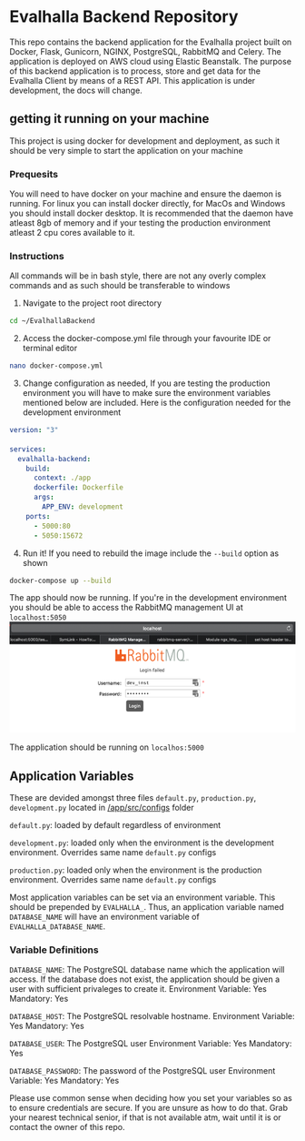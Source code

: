 # Evalhalla Backend Repository 

This repo contains the backend application for the Evalhalla project built on Docker, Flask, Gunicorn, NGINX, PostgreSQL, RabbitMQ and Celery. The application is deployed on AWS cloud using Elastic Beanstalk. The purpose of this backend application is to process, store and get data for the Evalhalla Client by means of a REST API. This application is under development, the docs will change.   

## getting it running on your machine 

This project is using docker for development and deployment, as such it should be very simple to start the application on your machine 

### Prequesits

You will need to have docker on your machine and ensure the daemon is running. For linux you can install docker directly, for MacOs and Windows you should install docker desktop.
It is recommended that the daemon have atleast 8gb of memory and if your testing the production environment atleast 2 cpu cores available to it.

### Instructions

All commands will be in bash style, there are not any overly complex commands and as such should be transferable to windows

1. Navigate to the project root directory

```sh
cd ~/EvalhallaBackend
```

2. Access the docker-compose.yml file through your favourite IDE or terminal editor

```sh
nano docker-compose.yml
```

3. Change configuration as needed, If you are testing the production environment you will have to make sure the environment variables mentioned below are included. Here is the configuration needed for the development environment

```yaml
version: "3"

services:
  evalhalla-backend:
    build:
      context: ./app
      dockerfile: Dockerfile
      args:
        APP_ENV: development
    ports:
      - 5000:80
      - 5050:15672
```

4. Run it! If you need to rebuild the image include the ```--build``` option as shown 

```sh
docker-compose up --build 
```


The app should now be running. If you're in the development environment you should be able to access the RabbitMQ management UI at ```localhost:5050```
![Rabbit MQ Management UI](/docs/images/rabbitmq-management.png)


The application should be running on ```localhos:5000```

## Application Variables 

These are devided amongst three files ```default.py```, ```production.py```, ```development.py``` located in [/app/src/configs](/app/src/configs) folder

```default.py```: loaded by default regardless of environment

```development.py```: loaded only when the environment is the development environment. Overrides same name ```default.py``` configs

```production.py```: loaded only when the environment is the production environment. Overrides same name ```default.py``` configs

Most application variables can be set via an environment variable. This should be prepended by ```EVALHALLA_```. Thus, an application variable named ```DATABASE_NAME``` will have an environment variable of ```EVALHALLA_DATABASE_NAME```. 


### Variable Definitions 

```DATABASE_NAME```: The PostgreSQL database name which the application will access. If the database does not exist, the application should be given a user with sufficient privaleges to create it.
Environment Variable: Yes
Mandatory: Yes 

```DATABASE_HOST```: The PostgreSQL resolvable hostname.
Environment Variable: Yes
Mandatory: Yes

```DATABASE_USER```: The PostgreSQL user
Environment Variable: Yes 
Mandatory: Yes 

```DATABASE_PASSWORD```: The password of the PostgreSQL user
Environment Variable: Yes
Mandatory: Yes

Please use common sense when deciding how you set your variables so as to ensure credentials are secure. If you are unsure as how to do that. Grab your nearest technical senior, if that is not available atm, wait until it is or contact the owner of this repo.

